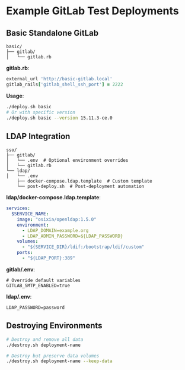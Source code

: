 # Example GitLab Test Deployments

## Basic Standalone GitLab

```
basic/
├── gitlab/
│   └── gitlab.rb
```

**gitlab.rb**:
```ruby
external_url 'http://basic-gitlab.local'
gitlab_rails['gitlab_shell_ssh_port'] = 2222
```

**Usage**:
```bash
./deploy.sh basic
# Or with specific version
./deploy.sh basic --version 15.11.3-ce.0
```

## LDAP Integration

```
sso/
├── gitlab/
│   └── .env  # Optional environment overrides
│   └── gitlab.rb
└── ldap/
│   └── .env
    ├── docker-compose.ldap.template  # Custom template
    └── post-deploy.sh  # Post-deployment automation
```

**ldap/docker-compose.ldap.template**:
```yaml
services:
  $SERVICE_NAME:
    image: "osixia/openldap:1.5.0"
    environment:
      - LDAP_DOMAIN=example.org
      - LDAP_ADMIN_PASSWORD=${LDAP_PASSWORD}
    volumes:
      - "${SERVICE_DIR}/ldif:/bootstrap/ldif/custom"
    ports:
      - "${LDAP_PORT}:389"
```

**gitlab/.env**:
```
# Override default variables
GITLAB_SMTP_ENABLED=true
```

**ldap/.env**:
```
LDAP_PASSWORD=password
```

## Destroying Environments

```bash
# Destroy and remove all data
./destroy.sh deployment-name

# Destroy but preserve data volumes
./destroy.sh deployment-name --keep-data
```
